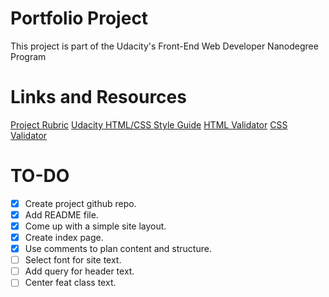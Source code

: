# Portfolio Project
This project is part of the Udacity's Front-End Web Developer Nanodegree Program

# Links and Resources

[Project Rubric](https://review.udacity.com/#!/rubrics/45/view)
[Udacity HTML/CSS Style Guide](http://udacity.github.io/frontend-nanodegree-styleguide/)
[HTML Validator](http://validator.w3.org/#validate_by_input)
[CSS Validator](https://jigsaw.w3.org/css-validator/#validate_by_input)

# TO-DO
- [x] Create project github repo.
- [x] Add README file.
- [x] Come up with a simple site layout.
- [x] Create index page.
- [x] Use comments to plan content and structure.
- [ ] Select font for site text.
- [ ] Add query for header text.
- [ ] Center feat class text.
